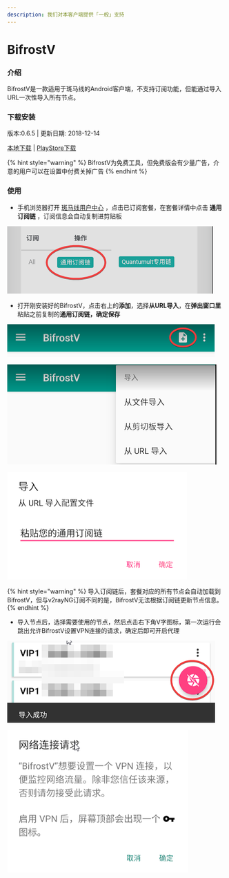 ```yaml
---
description: 我们对本客户端提供「一般」支持
---
```


# BifrostV

### 介绍

BifrostV是一款适用于斑马线的Android客户端，不支持订阅功能，但能通过导入URL一次性导入所有节点。

### 下载安装

版本:0.6.5 \| 更新日期: 2018-12-14

[本地下载](https://bmxcloud.cc/dl.php?type=d&id=2) \| [PlayStore下载](https://play.google.com/store/apps/details?id=com.github.dawndiy.bifrostv)

{% hint style="warning" %}
BifrostV为免费工具，但免费版会有少量广告，介意的用户可以在设置中付费关掉广告
{% endhint %}

### 使用

* 手机浏览器打开 [斑马线用户中心](https://bmxcloud.cc/clientarea.php?action=services) ，点击已订阅套餐，在套餐详情中点击 **通用订阅链** ，订阅信息会自动复制进剪贴板

![](../../.gitbook/assets/image%20%2822%29.png)

* 打开刚安装好的BifrostV，点击右上的**添加**，选择**从URL导入**，在**弹出窗口里**粘贴之前复制的**通用订阅链，确定保存**

![](../../.gitbook/assets/image%20%2816%29.png)

![](../../.gitbook/assets/image%20%2831%29.png)

![](../../.gitbook/assets/image%20%284%29.png)

{% hint style="warning" %}
导入订阅链后，套餐对应的所有节点会自动加载到BifrostV，但与v2rayNG订阅不同的是，BifrostV无法根据订阅链更新节点信息。
{% endhint %}

* 导入节点后，选择需要使用的节点，然后点击右下角V字图标，第一次运行会跳出允许BifrostV设置VPN连接的请求，确定后即可开启代理

![](../../.gitbook/assets/image%20%2829%29.png)

![](../../.gitbook/assets/image%20%2813%29.png)

